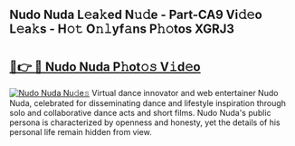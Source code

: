 ## Nudo Nuda L𝚎a𝚔ed N𝚞𝚍e - Part-CA9 Vi𝚍𝚎o L𝚎a𝚔s - H𝚘𝚝 O𝚗𝚕yf𝚊ns P𝚑𝚘tos XGRJ3

# <h2><a href="http://kf33zj.oniu.top/?m=Nudo+Nuda">🔗👉 🔴 Nudo Nuda P𝚑ot𝚘𝚜 V𝚒d𝚎o</a></h2>

[![Nudo Nuda Nu𝚍e𝚜](https://i.imgur.com/0qMVB7G.gif)](http://kf33zj.oniu.top/?m=Nudo+Nuda)
Virtual dance innovator and web entertainer Nudo Nuda, celebrated for disseminating dance and lifestyle inspiration through solo and collaborative dance acts and short films. Nudo Nuda's public persona is characterized by openness and honesty, yet the details of his personal life remain hidden from view.  

